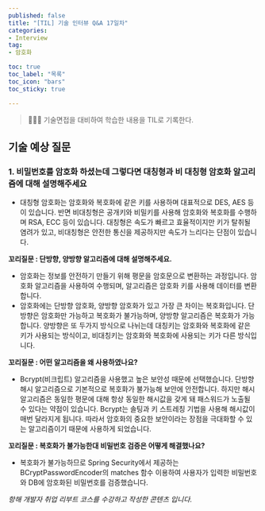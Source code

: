 ```yaml
---
published: false
title: "[TIL] 기술 인터뷰 Q&A 17일차"
categories: 
- Interview
tag:
- 암호화

toc: true
toc_label: "목록"
toc_icon: "bars"
toc_sticky: true

---
```

> 👩🏻‍💻 기술면접을 대비하여 학습한 내용을 TIL로 기록한다.

## 기술 예상 질문
### 1. 비밀번호를 암호화 하셨는데 그렇다면 대칭형과 비 대칭형 암호화 알고리즘에 대해 설명해주세요

* 대칭형 암호화는 암호화와 복호화에 같은 키를 사용하며 대표적으로 DES, AES 등이 있습니다. 반면 비대칭형은 공개키와 비밀키를 사용해 암호화와 복호화를 수행하며 RSA, ECC 등이 있습니다. 대칭형은 속도가 빠르고 효율적이지만  키가 탈취될 염려가 있고, 비대칭형은 안전한 통신을 제공하지만 속도가 느리다는 단점이 있습니다.

**꼬리질문 : 단방향, 양방향 알고리즘에 대해 설명해주세요.**
* 암호화는 정보를 안전하기 만들기 위해 평문을 암호문으로 변환하는 과정입니다. 암호화 알고리즘을 사용하여 수행되며, 알고리즘은 암호화 키를 사용해 데이터를 변환합니다.
* 암호화에는 단방향 암호화, 양방향 암호화가 있고 가장 큰 차이는 복호화입니다. 단방향은 암호화만 가능하고 복호화가 불가능하며, 양방향 알고리즘은 복호화가 가능합니다. 양방향은 또 두가지 방식으로 나뉘는데 대칭키는 암호화와 복호화에 같은 키가 사용되는 방식이고, 비대칭키는 암호화와 복호화에 사용되는 키가 다른 방식입니다.

**꼬리질문 : 어떤 알고리즘을 왜 사용하였나요?**
* Bcrypt(비크립트) 알고리즘을 사용했고 높은 보안성 때문에 선택했습니다. 단방향 해시 알고리즘으로 기본적으로 복호화가 불가능해 보안에 안전합니다. 하지만 해시 알고리즘은 동일한 평문에 대해 항상 동일한 해시값을 갖게 돼 패스워드가 노출될 수 있다는 약점이 있습니다. Bcrypt는 솔팅과 키 스트레칭 기법을 사용해 해시값이 매번 달라지게 됩니다. 따라서 암호화의 중요한 보안이라는 장점을 극대화할 수 있는 알고리즘이기 때문에 사용하게 되었습니다.

**꼬리질문 : 복호화가 불가능한대 비밀번호 검증은 어떻게 해결했나요?**
* 복호화가 불가능하므로 Spring Security에서 제공하는 BCryptPasswordEncoder의 matches 함수 이용하여 사용자가 입력한 비밀번호와 DB에 암호화된 비밀번호를 검증했습니다.

_항해 개발자 취업 리부트 코스를 수강하고 작성한 콘텐츠 입니다._
